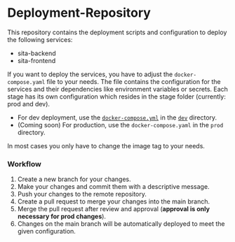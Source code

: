 # Deployment-Repository

This repository contains the deployment scripts and configuration to deploy the following services:
- sita-backend
- sita-frontend

If you want to deploy the services, you have to adjust the `docker-compose.yaml` file to your needs.
The file contains the configuration for the services and their dependencies like environment 
variables or secrets. 
Each stage has its own configuration which resides in the stage folder (currently: prod and dev).
- For dev deployment, use the [`docker-compose.yml`](dev/docker-compose.yaml) in the [`dev`](dev) directory.
- (Coming soon) For production, use the `docker-compose.yaml` in the `prod` directory.

In most cases you only have to change the image tag to your needs.

### Workflow
1. Create a new branch for your changes.
2. Make your changes and commit them with a descriptive message.
3. Push your changes to the remote repository.
4. Create a pull request to merge your changes into the main branch.
5. Merge the pull request after review and approval (**approval is only necessary for prod changes**).
6. Changes on the main branch will be automatically deployed to meet the given configuration.
